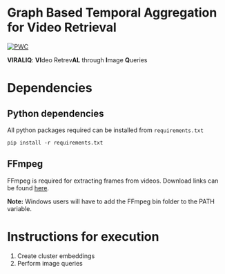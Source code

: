 # Graph Based Temporal Aggregation for Video Retrieval

[![PWC](https://img.shields.io/endpoint.svg?url=https://paperswithcode.com/badge/graph-based-temporal-aggregation-for-video/video-retrieval-on-msr-vtt)](https://paperswithcode.com/sota/video-retrieval-on-msr-vtt?p=graph-based-temporal-aggregation-for-video)

**VIRALIQ**: **VI**deo Retrev**AL** through **I**mage **Q**ueries

<!-- 1. Cluster the whole database
2. Cluster every video separately -->

# Dependencies

## Python dependencies
All python packages required can be installed from `requirements.txt`

```
pip install -r requirements.txt
```

## FFmpeg

FFmpeg is required for extracting frames from videos. Download links can be found [here](https://ffmpeg.org/download.html).

**Note:** Windows users will have to add the FFmpeg bin folder to the PATH variable.

# Instructions for execution

1. Create cluster embeddings
1. Perform image queries